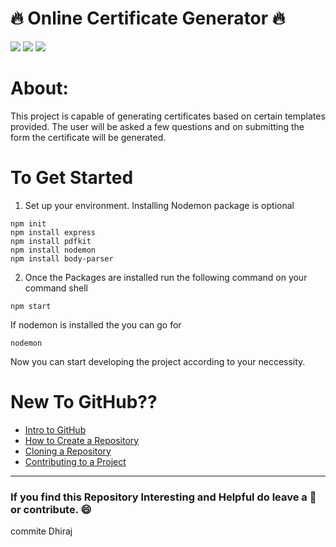 # 🔥 Online Certificate Generator 🔥
![](https://img.shields.io/twitter/follow/IamAbir82?color=Black&label=Abir%20Bhattacharya&logo=Twitter&logoColor=Blue&style=flat-square)
![](https://img.shields.io/github/forks/abirbhattacharya82/Secret-Code?color=green&label=Forks&logo=github&logoColor=white&style=plastic)
![](https://img.shields.io/github/stars/abirbhattacharya82/Secret-Code?color=green&label=Stars&logo=github&logoColor=white&style=plastic)

# About:
This project is capable of generating certificates based on certain templates provided. The user will be asked a few questions and on submitting the form the certificate will be generated.

# To Get Started
1) Set up your environment. Installing Nodemon package is optional
```
npm init
npm install express
npm install pdfkit
npm install nodemon
npm install body-parser
```
2) Once the Packages are installed run the following command on your command shell
```
npm start
```
If nodemon is installed the you can go for 
```
nodemon
```
Now you can start developing the project according to your neccessity.

# New To GitHub??
* [Intro to GitHub](https://youtu.be/wTTek8P2VB4)
* [How to Create a Repository](https://youtu.be/o6T5F7-SOAo)
* [Cloning a Repository](https://youtu.be/oYselL5G280)
* [Contributing to a Project](https://youtu.be/4vq07q7g2xE)
--------------------------------------------
### If you find this Repository Interesting and Helpful do leave a 🌟 or contribute. 😄
commite Dhiraj
